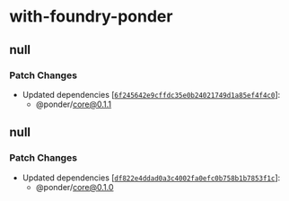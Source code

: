 # with-foundry-ponder

## null

### Patch Changes

- Updated dependencies [[`6f245642e9cffdc35e0b24021749d1a85ef4f4c0`](https://github.com/ponder-sh/ponder/commit/6f245642e9cffdc35e0b24021749d1a85ef4f4c0)]:
  - @ponder/core@0.1.1

## null

### Patch Changes

- Updated dependencies [[`df822e4ddad0a3c4002fa0efc0b758b1b7853f1c`](https://github.com/ponder-sh/ponder/commit/df822e4ddad0a3c4002fa0efc0b758b1b7853f1c)]:
  - @ponder/core@0.1.0
